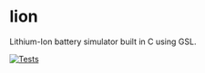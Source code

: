 # lion

Lithium-Ion battery simulator built in C using GSL.

[![Tests](https://github.com/case-ev/lion/actions/workflows/testing.yml/badge.svg)](https://github.com/case-ev/lion/actions/workflows/testing.yml)
